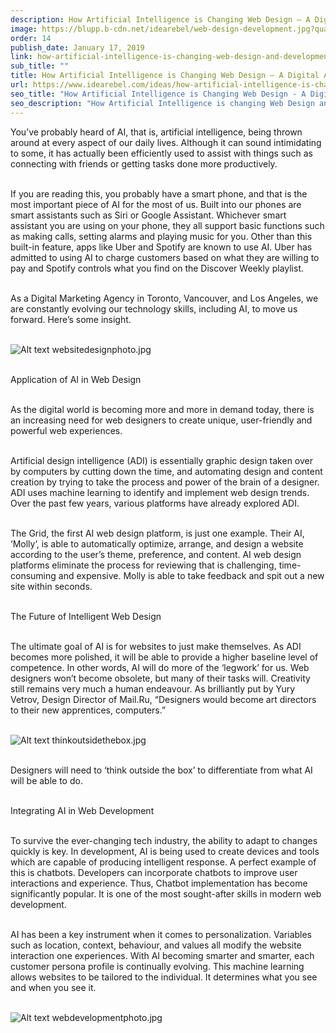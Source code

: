 ```yaml
---
description: How Artificial Intelligence is Changing Web Design – A Digital Agency Perspective
image: https://blupp.b-cdn.net/idearebel/web-design-development.jpg?quality=80&width=800
order: 14
publish_date: January 17, 2019
link: how-artificial-intelligence-is-changing-web-design-and-development
sub_title: ""
title: How Artificial Intelligence is Changing Web Design – A Digital Agency Perspective
url: https://www.idearebel.com/ideas/how-artificial-intelligence-is-changing-web-design-and-development/
seo_title: "How Artificial Intelligence is Changing Web Design - A Digital Agency Perspective | Idea Rebel"
seo_description: "How Artificial Intelligence is changing Web Design and Development. Application of AI in Web Design.The Future of Intelligent Web Design."
---
```

You’ve probably heard of AI, that is, artificial intelligence, being thrown around at every aspect of our daily lives. Although it can sound intimidating to some, it has actually been efficiently used to assist with things such as connecting with friends or getting tasks done more productively.

\
If you are reading this, you probably have a smart phone, and that is the most important piece of AI for the most of us. Built into our phones are smart assistants such as Siri or Google Assistant. Whichever smart assistant you are using on your phone, they all support basic functions such as making calls, setting alarms and playing music for you. Other than this built-in feature, apps like Uber and Spotify are known to use AI. Uber has admitted to using AI to charge customers based on what they are willing to pay and Spotify controls what you find on the Discover Weekly playlist.

\
As a Digital Marketing Agency in Toronto, Vancouver, and Los Angeles, we are constantly evolving our technology skills, including AI, to move us forward. Here’s some insight.

\
![Alt text](https://blupp.b-cdn.net/idearebel/websitedesignphoto.jpg?quality=80&width=800?quality=80&width=800 "a title")
websitedesignphoto.jpg

\
Application of AI in Web Design

\
As the digital world is becoming more and more in demand today, there is an increasing need for web designers to create unique, user-friendly and powerful web experiences.

\
Artificial design intelligence (ADI) is essentially graphic design taken over by computers by cutting down the time, and automating design and content creation by trying to take the process and power of the brain of a designer. ADI uses machine learning to identify and implement web design trends. Over the past few years, various platforms have already explored ADI.

\
The Grid, the first AI web design platform, is just one example. Their AI, ‘Molly’, is able to automatically optimize, arrange, and design a website according to the user’s theme, preference, and content. AI web design platforms eliminate the process for reviewing that is challenging, time-consuming and expensive. Molly is able to take feedback and spit out a new site within seconds.

\
The Future of Intelligent Web Design

\
The ultimate goal of AI is for websites to just make themselves. As ADI becomes more polished, it will be able to provide a higher baseline level of competence. In other words, AI will do more of the ‘legwork’ for us. Web designers won’t become obsolete, but many of their tasks will. Creativity still remains very much a human endeavour. As brilliantly put by Yury Vetrov, Design Director of Mail.Ru, “Designers would become art directors to their new apprentices, computers.”

\
![Alt text](https://blupp.b-cdn.net/idearebel/thinkoutsidethebox.jpg?quality=80&width=800?quality=80&width=800 "a title")
thinkoutsidethebox.jpg

\
Designers will need to ‘think outside the box’ to differentiate from what AI will be able to do.

\
Integrating AI in Web Development

\
To survive the ever-changing tech industry, the ability to adapt to changes quickly is key. In development, AI is being used to create devices and tools which are capable of producing intelligent response. A perfect example of this is chatbots. Developers can incorporate chatbots to improve user interactions and experience. Thus, Chatbot implementation has become significantly popular. It is one of the most sought-after skills in modern web development.

\
AI has been a key instrument when it comes to personalization. Variables such as location, context, behaviour, and values all modify the website interaction one experiences. With AI becoming smarter and smarter, each customer persona profile is continually evolving. This machine learning allows websites to be tailored to the individual. It determines what you see and when you see it.

\
![Alt text](https://blupp.b-cdn.net/idearebel/webdevelopmentphoto.jpg?quality=80&width=800?quality=80&width=800 "a title")
webdevelopmentphoto.jpg
